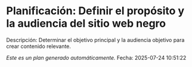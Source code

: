 # Planificación: Definir el propósito y la audiencia del sitio web negro

Descripción: Determinar el objetivo principal y la audiencia objetivo para crear contenido relevante.

*Este es un plan generado automáticamente.*
Fecha: 2025-07-24 10:51:22
